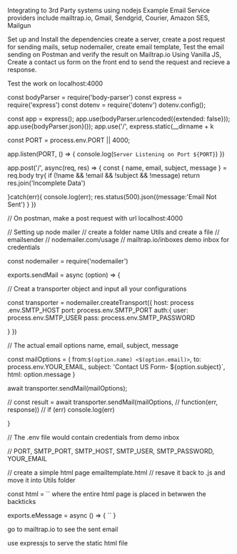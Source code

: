 Integrating to 3rd Party systems using nodejs
Example Email Service providers include mailtrap.io, Gmail, Sendgrid, Courier, Amazon SES, Mailgun

Set up and Install the dependencies
create a server, create a post request for sending mails,
setup nodemailer, create email template,
Test the email sending on Postman and verify the result on Mailtrap.io
Using Vanilla JS, Create a contact us form on the front end to send the request
and recieve a response.

Test the work on localhost:4000

const bodyParser = require('body-parser')
const express = require('express')
const dotenv = require('dotenv')
dotenv.config();

const app = express();
app.use(bodyParser.urlencoded({extended: false}));
app.use{bodyParser.json}());
app.use('/', express.static(\_\_dirname + k

const PORT = process.env.PORT || 4000;

app.listen(PORT, () => {
console.log(`Server Listening on Port ${PORT}`)
})

app.post('/', async(req, res) => {
const { name, email, subject, message } = req.body
try{
if (!name && !email && !subject && !message)
return res.join('Incomplete Data')

}catch(err){
console.log(err);
res.status(500).json((message:'Email Not Sent')
}
})

// On postman, make a post request with url localhost:4000

// Setting up node mailer
// create a folder name Utils and create a file
// emailsender
// nodemailer.com/usage
// mailtrap.io/inboxes demo inbox for credentials

const nodemailer = require('nodemailer')

exports.sendMail = async (option) => {

// Creat a transporter object and input all your configurations

const transporter = nodemailer.createTransport({
host: process .env.SMTP_HOST
port: process.env.SMTP_PORT
auth:{
user: process.env.SMTP_USER
pass: process.env.SMTP_PASSWORD

}
})

// The actual email options name, email, subject, message

const mailOptions = (
from:`$(option.name) <$(option.email)>`,
to: process.env.YOUR_EMAIL,
subject: 'Contact US Form- ${option.subject}`,
html: option.message
}

await transporter.sendMail(mailOptions);

// const result = await transporter.sendMail(mailOptions, // function(err, response))
// if (err) console.log(err)

}

// The .env file would contain credentials from demo inbox

// PORT, SMTP_PORT, SMTP_HOST, SMTP_USER, SMTP_PASSWORD, YOUR_EMAIL

// create a simple html page emailtemplate.html
// resave it back to .js and move it into Utils folder

const html = `` where the entire html page is placed
in betwwen the backticks

exports.eMessage = async () => {
``
}

go to mailtrap.io to see the sent email

use expressjs to serve the static html file
